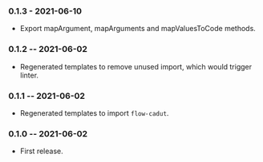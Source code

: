 ### 0.1.3 - 2021-06-10
- Export mapArgument, mapArguments and mapValuesToCode methods.

### 0.1.2 -- 2021-06-02
- Regenerated templates to remove unused import, which would trigger linter.

### 0.1.1 -- 2021-06-02
- Regenerated templates to import `flow-cadut`.

### 0.1.0 -- 2021-06-02
- First release.
